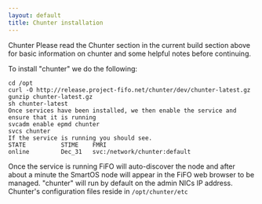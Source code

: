 ```yaml
---
layout: default
title: Chunter installation
---
```


Chunter
Please read the Chunter section in the current build section above for basic information on chunter and some helpful notes before continuing.

To install "chunter" we do the following:

```
cd /opt
curl -O http://release.project-fifo.net/chunter/dev/chunter-latest.gz
gunzip chunter-latest.gz
sh chunter-latest
Once services have been installed, we then enable the service and ensure that it is running
svcadm enable epmd chunter
svcs chunter
If the service is running you should see.
STATE          STIME    FMRI
online         Dec_31   svc:/network/chunter:default
```

Once the service is running FiFO will auto-discover the node and after about a minute the SmartOS node will appear in the FiFO web browser to be managed. "chunter" will run by default on the admin NICs IP address. Chunter's configuration files reside in `/opt/chunter/etc`
